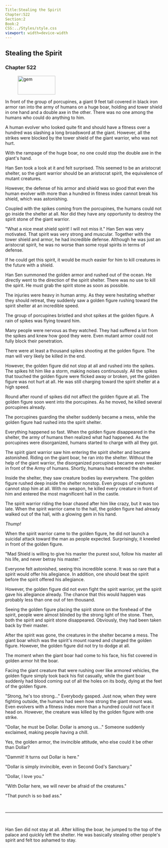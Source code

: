 ```yaml
---
Title:Stealing the Spirit 
Chapter:522 
Section:2 
Book:2 
CSS:../Styles/style.css 
viewport: width=device-width
---
```

  
## Stealing the Spirit
### Chapter 522
  
<figure>
	<img src="../Images/gem.gif" alt="gem" id="gem" width="120" height="60" />
</figure>
  

  
In front of the group of porcupines, a giant 9 feet tall covered in black iron armor ran into the army of humans on a huge boar, holding and tower shield in one hand and a double axe in the other. There was no one among the humans who could do anything to him.

A human evolver who looked quite fit and should have a fitness over a hundred was slashing a long broadsword at the giant. However, all the strikes were blocked by the tower shield of the giant warrior, who was not hurt.

With the rampage of the huge boar, no one could stop the double axe in the giant's hand.

Han Sen took a look at it and felt surprised. This seemed to be an aristocrat shelter, so the giant warrior should be an aristocrat spirit, the equivalence of mutant creatures.

However, the defense of his armor and shield was so good that even the human evolver with more than a hundred in fitness index cannot break his shield, which was astonishing.

Coupled with the spikes coming from the porcupines, the humans could not go inside the shelter at all. Nor did they have any opportunity to destroy the spirit stone of the giant warrior.

"What a nice meat shield spirit! I will not miss it." Han Sen was very motivated. That spirit was very strong and muscular. Together with the tower shield and armor, he had incredible defense. Although he was just an aristocrat spirit, he was no worse than some royal spirits in terms of defense.

If he could get this spirit, it would be much easier for him to kill creatures in the future with a shield.

Han Sen summoned the golden armor and rushed out of the ocean. He directly went to the direction of the spirit shelter. There was no use to kill the spirit. He must grab the spirit stone as soon as possible.

The injuries were heavy in human army. As they were hesitating whether they should retreat, they suddenly saw a golden figure rushing toward the spirit shelter at an incredible speed.

The group of porcupines bristled and shot spikes at the golden figure. A rain of spikes was flying toward him.

Many people were nervous as they watched. They had suffered a lot from the spikes and knew how good they were. Even mutant armor could not fully block their penetration.

There were at least a thousand spikes shooting at the golden figure. The man will very likely be killed in the end.

However, the golden figure did not stop at all and rushed into the spikes. The spikes hit him like a storm, making noises continuously. All the spikes that touched the golden figure were flicked away or broken, yet the golden figure was not hurt at all. He was still charging toward the spirit shelter at a high speed.

Round after round of spikes did not affect the golden figure at all. The golden figure soon went into the porcupines. As he moved, he killed several porcupines already.

The porcupines guarding the shelter suddenly became a mess, while the golden figure had rushed into the spirit shelter.

Everything happened so fast. When the golden figure disappeared in the shelter, the army of humans then realized what had happened. As the porcupines were disorganized, humans started to charge with all they got.

The spirit giant warrior saw him entering the spirit shelter and became astonished. Riding on the giant boar, he ran into the shelter. Without the help of the giant warrior, the disorganized porcupines became even weaker in front of the Army of humans. Shortly, humans had entered the shelter.

Inside the shelter, they saw creature bodies lay everywhere. The golden figure rushed deep inside the shelter nonstop. Even groups of creatures cannot stop him at all. With no weapon, he killed every creature in front of him and entered the most magnificent hall in the castle.

The spirit warrior riding the boar chased after him like crazy, but it was too late. When the spirit warrior came to the hall, the golden figure had already walked out of the hall, with a glowing gem in his hand.

*Thump!*

When the spirit warrior came to the golden figure, he did not launch a suicidal attack toward the man as people expected. Surprisingly, it kneeled in front of the golden figure.

"Mad Shield is willing to give his master the purest soul, follow his master all his life, and never betray his master."

Everyone felt astonished, seeing this incredible scene. It was so rare that a spirit would offer his allegiance. In addition, one should beat the spirit before the spirit offered his allegiance.

However, the golden figure did not even fight the spirit warrior, yet the spirit gave his allegiance already. The chance that this would happen was probably less than one out of ten thousand.

Seeing the golden figure placing the spirit stone on the forehead of the spirit, people were almost blinded by the strong light of the stone. Then, both the spirit and spirit stone disappeared. Obviously, they had been taken back by their master.

After the spirit was gone, the creatures in the shelter became a mess. The giant boar which was the spirit's mount roared and charged the golden figure. However, the golden figure did not try to dodge at all.

The moment when the giant boar had come to his face, his fist covered in golden armor hit the boar.

Facing the giant creature that were rushing over like armored vehicles, the golden figure simply took back his fist casually, while the giant boar suddenly had blood coming out of all the holes on its body, dying at the feet of the golden figure.

"Strong, he's too strong…" Everybody gasped. Just now, when they were fighting outside, the humans had seen how strong the giant mount was. Even evolvers with a fitness index more than a hundred could not face it head on. However, the creature was killed by the golden figure with one strike.

"Dollar, he must be Dollar. Dollar is among us…" Someone suddenly exclaimed, making people having a chill.

Yes, the golden armor, the invincible attitude, who else could it be other than Dollar?

"Dammit! It turns out Dollar is here."

"Dollar is simply invincible, even in Second God's Sanctuary."

"Dollar, I love you."

"With Dollar here, we will never be afraid of the creatures."

"That punch is so bad ass."

<br>

*****

<br>

Han Sen did not stay at all. After killing the boar, he jumped to the top of the palace and quickly left the shelter. He was basically stealing other people's spirit and felt too ashamed to stay.